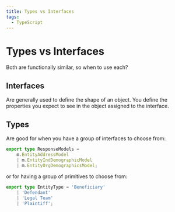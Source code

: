 ```yaml
---
title: Types vs Interfaces
tags:
  - TypeScript
---
```

# Types vs Interfaces

Both are functionally similar, so when to use each?

## Interfaces

Are generally used to define the shape of an object. You define the properties you expect to see in the object assigned to the interface.

## Types

Are good for when you have a group of interfaces to choose from:

```typescript
export type ResponseModels =
    m.EntityAddressModel
    | m.EntityIndDemographicModel
    | m.EntityOrgDemographicsModel;
```

or for having a group of primitives to choose from:

```typescript
export type EntityType = 'Beneficiary'
    | 'Defendant'
    | 'Legal Team'
    | 'Plaintiff';
```

